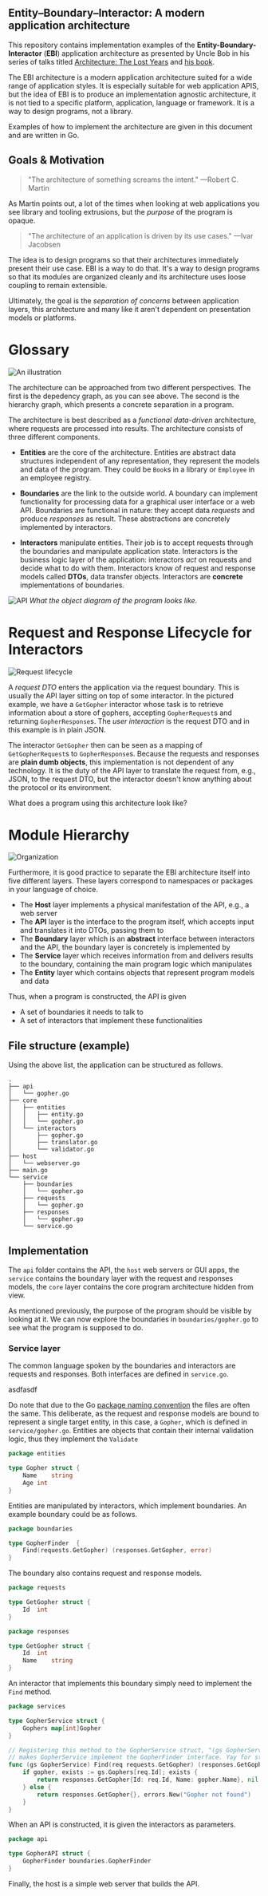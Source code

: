 ## Entity&ndash;Boundary&ndash;Interactor: A modern application architecture

This repository contains implementation examples of the **Entity-Boundary-Interactor**
(**EBI**) application architecture as presented by Uncle Bob in his
series of talks titled
[Architecture: The Lost Years](https://www.youtube.com/watch?v=HhNIttd87xs) and [his book](http://www.amazon.com/Software-Development-Principles-Patterns-Practices/dp/0135974445/ref=asap_bc?ie=UTF8).

The EBI architecture is a modern application architecture suited for a
wide range of application styles. It is especially suitable for web application APIS, 
but the idea of EBI is to produce an implementation agnostic architecture, it is not tied to a specific
platform, application, language or framework. It is a way to design
programs, not a library.

Examples of how to implement the architecture are given in this document and are written in Go.

## Goals & Motivation

> "The architecture of something screams the intent." &mdash;Robert C. Martin

As Martin points out, a lot of the times when looking at web applications you see library and tooling extrusions, but the *purpose* of the program is opaque. 

> "The architecture of an application is driven by its use cases." &mdash;Ivar Jacobsen

The idea is to design programs so that their architectures immediately present their use case. EBI is a way to do that. It's a way to design programs so that its modules are organized cleanly and its architecture uses loose coupling to remain extensible.

Ultimately, the goal is the *separation of concerns* between application layers, this architecture and many like it aren't dependent on presentation models or platforms.

# Glossary

![An illustration](https://dl.dropboxusercontent.com/u/11213781/ebi/overview.png)

The architecture can be approached from two different perspectives. The first is the depedency graph, as you can see above. The second is the hierarchy graph, which presents a concrete separation in a program.

The architecture is best described as a *functional data-driven*
architecture, where requests are processed into results. The
architecture consists of three different components.

* **Entities** are the core of the architecture. Entities are abstract
  data structures independent of any representation, they represent
  the models and data of the program. They could be `Book`s in a
  library or `Employee` in an employee registry.

* **Boundaries** are the link to the outside world. A boundary can implement functionality for processing data for a graphical user interface or a web API. Boundaries are functional in nature: they accept data *requests* and produce *responses* as result. These abstractions are concretely implemented by interactors.

* **Interactors** manipulate entities. Their job is to accept requests through the boundaries and manipulate application state. Interactors is the business logic layer of the application: interactors *act* on requests and decide what to do with them. Interactors know of request and response models called **DTOs**, data transfer objects. Interactors are **concrete** implementations of boundaries.

![API](https://dl.dropboxusercontent.com/u/11213781/ebi/api.png)
*What the object diagram of the program looks like.*

# Request and Response Lifecycle for Interactors

![Request lifecycle](https://dl.dropboxusercontent.com/u/11213781/ebi/lifecycle.png)

A *request DTO* enters the application via the request boundary. This is usually the API layer sitting on top of some interactor. In the pictured example, we have a `GetGopher` interactor whose task is to retrieve information about a store of gophers, accepting `GopherRequest`s and returning `GopherResponse`s. The *user interaction* is the request DTO and in this example is in plain JSON.

The interactor `GetGopher` then can be seen as a mapping of `GetGopherRequest`s to `GopherResponse`s. Because the requests and responses are **plain dumb objects**, this implementation is not dependent of any technology. It is the duty of the API layer to translate the request from, e.g., JSON, to the request DTO, but the interactor doesn't know anything about the protocol or its environment.

What does a program using this architecture look like?

# Module Hierarchy

![Organization](https://dl.dropboxusercontent.com/u/11213781/ebi/hierarchy.png)

Furthermore, it is good practice to separate the EBI architecture itself into five different layers. These layers correspond to namespaces or packages in your language of choice.

* The **Host** layer implements a physical manifestation of the API, e.g., a web server
* The **API** layer is the interface to the program itself, which accepts input and translates it into DTOs, passing them to 
* The **Boundary** layer which is an **abstract** interface between interactors and the API, the boundary layer is concretely is implemented by 
* The **Service** layer which receives information from and delivers results to the boundary, containing the main program logic which manipulates 
* The **Entity** layer which contains objects that represent program models and data

Thus, when a program is constructed, the API is given 

* A set of boundaries it needs to talk to
* A set of interactors that implement these functionalities

## File structure (example)

Using the above list, the application can be structured as follows. 

```
.
├── api
│   └── gopher.go
├── core
│   ├── entities
│   │   ├── entity.go
│   │   └── gopher.go
│   └── interactors
│       ├── gopher.go
│       ├── translator.go
│       └── validator.go
├── host
│   └── webserver.go
├── main.go
└── service
    ├── boundaries
    │   └── gopher.go
    ├── requests
    │   └── gopher.go
    ├── responses
    │   └── gopher.go
    └── service.go
```

## Implementation 

The `api` folder contains the API, the `host` web servers or GUI apps, the `service` contains the boundary layer with the request and responses models, the `core` layer contains the core program architecture hidden from view. 

As mentioned previously, the purpose of the program should be visible by looking at it. We can now explore the boundaries in `boundaries/gopher.go` to see what the program is supposed to do.

### Service layer

The common language spoken by the boundaries and interactors are requests and responses. Both interfaces are defined in `service.go`.

asdfasdf

Do note that due to the Go [package naming convention](http://blog.golang.org/package-names) the files are often the same. This deliberate, as the request and response models are bound to represent a single target entity, in this case, a `Gopher`, which is defined in `service/gopher.go`. Entities are objects that contain their internal validation logic, thus they implement the `Validate`

```Go
package entities

type Gopher struct {
	Name	string
	Age	int
}
```

Entities are manipulated by interactors, which implement boundaries. An example boundary could be as follows.

```Go
package boundaries

type GopherFinder  {
	Find(requests.GetGopher) (responses.GetGopher, error)
}
```

The boundary also contains request and response models.

```Go
package requests

type GetGopher struct {
	Id	int
}
```
```Go
package responses

type GetGopher struct {
	Id	int
	Name	string
}
```

An interactor that implements this boundary simply need to implement the `Find` method.

```Go
package services

type GopherService struct {
	Gophers map[int]Gopher
}

// Registering this method to the GopherService struct, "(gs GopherService)",
// makes GopherService implement the GopherFinder interface. Yay for structural typing!
func (gs GopherService) Find(req requests.GetGopher) (responses.GetGopher, error) {
	if gopher, exists := gs.Gophers[req.Id]; exists {
		return responses.GetGopher{Id: req.Id, Name: gopher.Name}, nil
	} else {
		return responses.GetGopher{}, errors.New("Gopher not found")
	}
}
```

When an API is constructed, it is given the interactors as parameters.

```Go
package api

type GopherAPI struct {
	GopherFinder boundaries.GopherFinder
}
```

Finally, the host is a simple web server that builds the API.

